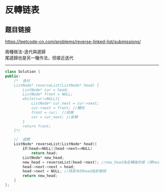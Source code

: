 # 反轉链表

## 题目链接

https://leetcode-cn.com/problems/reverse-linked-list/submissions/


兩種做法-迭代與遞歸  
尾遞歸也是另一種作法，但接近迭代

    
---------------------------------------

```cpp
class Solution {
public:
    /*  迭代
    ListNode* reverseList(ListNode* head) {
        ListNode* cur = head;
        ListNode* front = NULL;
        while(cur!=NULL){
            ListNode* cur_next = cur->next;
            cur->next = front; //轉向
            front = cur;  //前移
            cur = cur_next; //前移
        }
        return front;
    }*/

    //  遞歸
    ListNode* reverseList(ListNode* head){
        if(head==NULL||head->next==NULL)
            return head;
        ListNode* new_head;
        new_head = reverseList(head->next); //new_head為反轉後的根 (將head加入子調用完成後的結果，完成整個鏈的反轉，同時使new_head是新的根)
        head->next->next = head;
        head->next = NULL; //將原本的head指針刪除
        return new_head;
    }
};
```
















